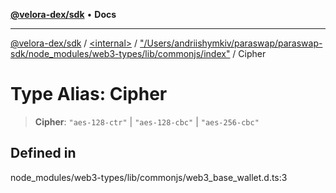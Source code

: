 [**@velora-dex/sdk**](../../../../README.md) • **Docs**

***

[@velora-dex/sdk](../../../../globals.md) / [\<internal\>](../../../README.md) / ["/Users/andriishymkiv/paraswap/paraswap-sdk/node\_modules/web3-types/lib/commonjs/index"](../README.md) / Cipher

# Type Alias: Cipher

> **Cipher**: `"aes-128-ctr"` \| `"aes-128-cbc"` \| `"aes-256-cbc"`

## Defined in

node\_modules/web3-types/lib/commonjs/web3\_base\_wallet.d.ts:3
